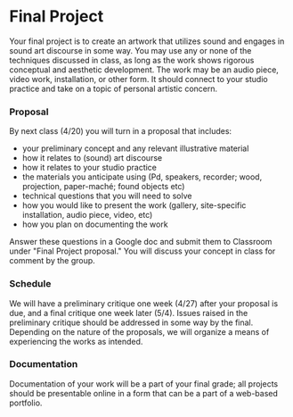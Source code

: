 # Final Project

Your final project is to create an artwork that utilizes sound and engages in sound art discourse in some way. You may use any or none of the techniques discussed in class, as long as the work shows rigorous conceptual and aesthetic development. The work may be an audio piece, video work, installation, or other form. It should connect to your studio practice and take on a topic of personal artistic concern.

### Proposal

By next class (4/20) you will turn in a proposal that includes:
- your preliminary concept and any relevant illustrative material
- how it relates to (sound) art discourse
- how it relates to your studio practice
- the materials you anticipate using (Pd, speakers, recorder; wood, projection, paper-maché; found objects etc)
- technical questions that you will need to solve
- how you would like to present the work (gallery, site-specific installation, audio piece, video, etc)
- how you plan on documenting the work

Answer these questions in a Google doc and submit them to Classroom under "Final Project proposal." You will discuss your concept in class for comment by the group.

### Schedule

We will have a preliminary critique one week (4/27) after your proposal is due, and a final critique one week later (5/4). Issues raised in the preliminary critique should be addressed in some way by the final. Depending on the nature of the proposals, we will organize a means of experiencing the works as intended.

### Documentation

Documentation of your work will be a part of your final grade; all projects should be presentable online in a form that can be a part of a web-based portfolio.
